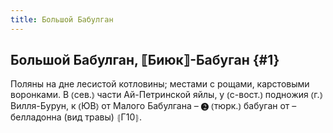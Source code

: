 ```yaml
---
title: Большой Бабулган
---
```

## Большой Бабулган, ⟦Биюк⟧-Бабуган {#1}

Поляны на дне лесистой котловины; местами с рощами, карстовыми воронками. В ⦅сев.⦆ части Ай-Петринской яйлы, у ⦅с-вост.⦆ подножия ⦅г.⦆ Вилля-Бурун, к ⦅ЮВ⦆ от Малого Бабулгана – ❷ ⦅тюрк.⦆ бабуган от – белладонна (вид травы) ⦃Г10⦄.
